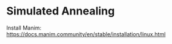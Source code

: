 # Simulated Annealing

Install Manim: https://docs.manim.community/en/stable/installation/linux.html

